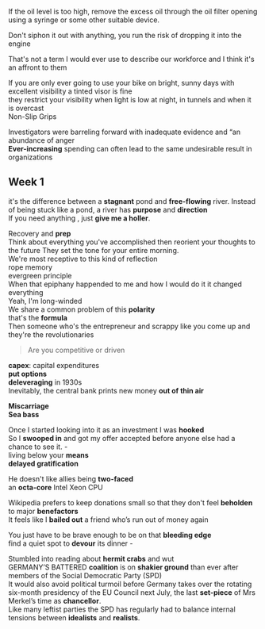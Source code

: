
If the oil level is too high, remove the excess oil through the oil filter opening using a syringe or some other suitable device.  

Don't siphon it out with anything, you run the risk of dropping it into the engine  

That's not a term I would ever use to describe our workforce and I think it's an affront to them  

If you are only ever going to use your bike on bright, sunny days with excellent visibility a tinted visor is fine  
they restrict your visibility when light is low at night, in tunnels and when it is overcast  
Non-Slip Grips  

	
Investigators were barreling forward with inadequate evidence and “an abundance of anger  
**Ever-increasing** spending can often lead to the same undesirable result in organizations  


## Week 1 

it's the difference between a **stagnant** pond and **free-flowing** river.  Instead of being stuck like a pond, a river has **purpose** and **direction**  
If you need anything , just **give me a holler**.  

Recovery and **prep**   
Think about everything you've accomplished then reorient your thoughts to the future 
They set the tone for your entire morning.  
We're most receptive to this kind of reflection  
rope memory  
evergreen principle  
When that epiphany happended to me and how I would do it it changed everything  
Yeah, I'm long-winded  
We share a common problem of this **polarity**  
that's the **formula**  
Then someone who's the entrepreneur and scrappy like you come up and they're the revolutionaries  
> Are you competitive or driven  

**capex**: capital expenditures  
**put options**  
**deleveraging** in 1930s    
Inevitably, the central bank prints new money **out of thin air**  

**Miscarriage**  
**Sea bass** 

Once I started looking into it as an investment I was **hooked**  
So I **swooped in** and got my offer accepted before anyone else had a chance to see it. -  
living below your **means**  
**delayed gratification**  

He doesn't like allies being **two-faced**  
an **octa-core** Intel Xeon CPU  

Wikipedia prefers to keep donations small so that they don't feel **beholden** to major **benefactors**  
It feels like I **bailed out** a friend who’s run out of money again

You just have to be brave enough to be on that **bleeding edge**  
find a quiet spot to **devour** its dinner -  

Stumbled into reading about **hermit crabs** and wut  
GERMANY’S BATTERED **coalition** is on **shakier ground** than ever after members of the Social Democratic Party (SPD)  
It would also avoid political turmoil before Germany takes over the rotating six-month presidency of the EU Council next July, the last **set-piece** of Mrs Merkel’s time as **chancellor**.  
Like many leftist parties the SPD has regularly had to balance internal tensions between **idealists** and **realists**.  


